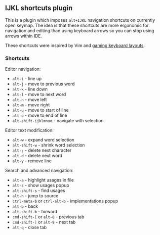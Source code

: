 ## IJKL shortcuts plugin

This is a plugin which imposes `alt+IJKL` navigation shortcuts on currently open keymap.
The idea is that these shortcuts are more ergonomic for navigation and editing than using keyboard arrows
so you can stop using arrows within IDE.

These shortcuts were inspired by Vim and 
[gaming keyboard layouts](https://en.wikipedia.org/wiki/Arrow_keys#IJKL_keys).

### Shortcuts

Editor navigation:
 - `alt-i` - line up
 - `alt-j` - move to previous word
 - `alt-k` - line down
 - `alt-l` - move to next word
 - `alt-n` - move left
 - `alt-m` - move right
 - `alt-u` - move to start of line
 - `alt-o` - move to end of line
 - `alt-shift-ijklmnuo` - navigate with selection

Editor text modification:
 - `alt-w` - expand word selection
 - `alt-shift-w` - shrink word selection
 - `alt-;` - delete next character
 - `alt-d` - delete next word
 - `alt-y` - remove line

Search and advanced navigation:
 - `alt-a` - highlight usages in file 
 - `alt-s` - show usages popup 
 - `alt-shift-s` - find usages 
 - `alt-h` - jump to source
 - `ctrl-meta-b` or `ctrl-alt-b` - implementations popup
 - `alt-b` - back
 - `alt-shift-b` - forward
 - `cmd-shift-[` or `alt-8` - previous tab
 - `cmd-shift-]` or `alt-9` - next tab
 - `alt-q` - close tab


